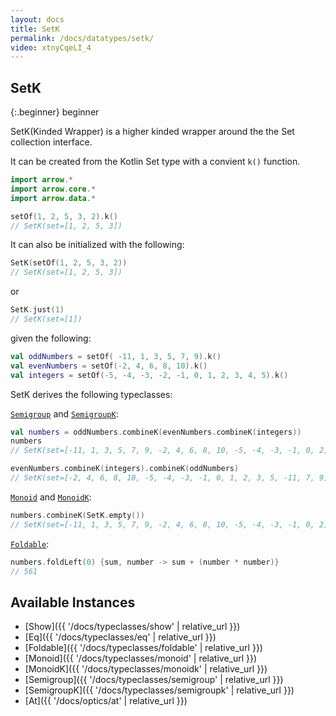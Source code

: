 ```yaml
---
layout: docs
title: SetK
permalink: /docs/datatypes/setk/
video: xtnyCqeLI_4
---
```


## SetK

{:.beginner}
beginner

SetK(Kinded Wrapper) is a higher kinded wrapper around the the Set collection interface.

It can be created from the Kotlin Set type with a convient `k()` function.

```kotlin
import arrow.*
import arrow.core.*
import arrow.data.*

setOf(1, 2, 5, 3, 2).k()
// SetK(set=[1, 2, 5, 3])
```

It can also be initialized with the following:

```kotlin
SetK(setOf(1, 2, 5, 3, 2))
// SetK(set=[1, 2, 5, 3])
```
or
```kotlin
SetK.just(1)
// SetK(set=[1])
```

given the following:
```kotlin
val oddNumbers = setOf( -11, 1, 3, 5, 7, 9).k()
val evenNumbers = setOf(-2, 4, 6, 8, 10).k()
val integers = setOf(-5, -4, -3, -2, -1, 0, 1, 2, 3, 4, 5).k()
```
SetK derives the following typeclasses:

[`Semigroup`](/docs/typeclasses/semigroup/) and [`SemigroupK`](/docs/typeclasses/semigroupk/):

```kotlin
val numbers = oddNumbers.combineK(evenNumbers.combineK(integers))
numbers
// SetK(set=[-11, 1, 3, 5, 7, 9, -2, 4, 6, 8, 10, -5, -4, -3, -1, 0, 2])
```
```kotlin
evenNumbers.combineK(integers).combineK(oddNumbers)
// SetK(set=[-2, 4, 6, 8, 10, -5, -4, -3, -1, 0, 1, 2, 3, 5, -11, 7, 9])
```

[`Monoid`](/docs/typeclasses/monoid/) and [`MonoidK`](/docs/typeclasses/monoidk/):
```kotlin
numbers.combineK(SetK.empty()) 
// SetK(set=[-11, 1, 3, 5, 7, 9, -2, 4, 6, 8, 10, -5, -4, -3, -1, 0, 2])
```

[`Foldable`](/docs/typeclasses/foldable/):
```kotlin
numbers.foldLeft(0) {sum, number -> sum + (number * number)}
// 561
```

## Available Instances

* [Show]({{ '/docs/typeclasses/show' | relative_url }})
* [Eq]({{ '/docs/typeclasses/eq' | relative_url }})
* [Foldable]({{ '/docs/typeclasses/foldable' | relative_url }})
* [Monoid]({{ '/docs/typeclasses/monoid' | relative_url }})
* [MonoidK]({{ '/docs/typeclasses/monoidk' | relative_url }})
* [Semigroup]({{ '/docs/typeclasses/semigroup' | relative_url }})
* [SemigroupK]({{ '/docs/typeclasses/semigroupk' | relative_url }})
* [At]({{ '/docs/optics/at' | relative_url }})
